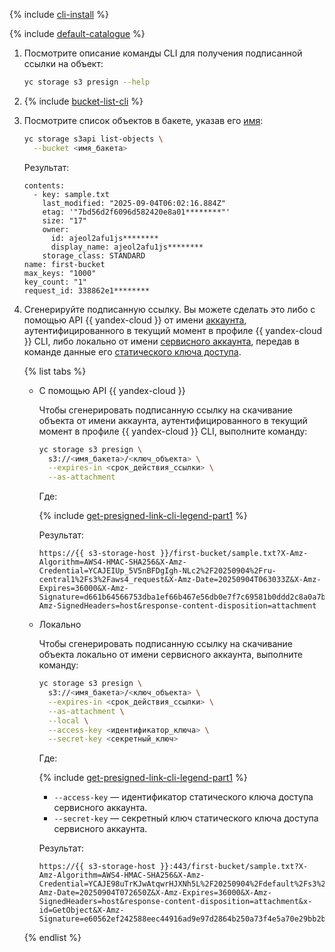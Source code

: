 {% include [cli-install](../../_includes/cli-install.md) %}

{% include [default-catalogue](../../_includes/default-catalogue.md) %}

1. Посмотрите описание команды CLI для получения подписанной ссылки на объект:

    ```bash
    yc storage s3 presign --help
    ```

1. {% include [bucket-list-cli](../../_includes/storage/bucket-list-cli.md) %}
1. Посмотрите список объектов в бакете, указав его [имя](../concepts/bucket.md#naming):

    ```bash
    yc storage s3api list-objects \
      --bucket <имя_бакета>
    ```

    Результат:

    ```text
    contents:
      - key: sample.txt
        last_modified: "2025-09-04T06:02:16.884Z"
        etag: '"7bd56d2f6096d582420e8a01********"'
        size: "17"
        owner:
          id: ajeol2afu1js********
          display_name: ajeol2afu1js********
        storage_class: STANDARD
    name: first-bucket
    max_keys: "1000"
    key_count: "1"
    request_id: 338862e1********
    ```

1. Сгенерируйте подписанную ссылку. Вы можете сделать это либо с помощью API {{ yandex-cloud }} от имени [аккаунта](../../iam/concepts/users/accounts.md), аутентифицированного в текущий момент в профиле {{ yandex-cloud }} CLI, либо локально от имени [сервисного аккаунта](../../iam/concepts/users/service-accounts.md), передав в команде данные его [статического ключа доступа](../../iam/concepts/authorization/access-key.md).

    {% list tabs %}

    - С помощью API {{ yandex-cloud }}

      Чтобы сгенерировать подписанную ссылку на скачивание объекта от имени аккаунта, аутентифицированного в текущий момент в профиле {{ yandex-cloud }} CLI, выполните команду:

      ```bash
      yc storage s3 presign \
        s3://<имя_бакета>/<ключ_объекта> \
        --expires-in <срок_действия_ссылки> \
        --as-attachment
      ```

      Где:

      {% include [get-presigned-link-cli-legend-part1](../../_includes/storage/get-presigned-link-cli-legend-part1.md) %}

      Результат:

      ```text
      https://{{ s3-storage-host }}/first-bucket/sample.txt?X-Amz-Algorithm=AWS4-HMAC-SHA256&X-Amz-Credential=YCAJEIUp_5V5nBFDgIgh-NLc2%2F20250904%2Fru-central1%2Fs3%2Faws4_request&X-Amz-Date=20250904T063033Z&X-Amz-Expires=36000&X-Amz-Signature=d661b64566753dba1ef66b467e56db0e7f7c69581b0ddd2c8a0a7b505bc3ff61&X-Amz-SignedHeaders=host&response-content-disposition=attachment
      ```

    - Локально

      Чтобы сгенерировать подписанную ссылку на скачивание объекта локально от имени сервисного аккаунта, выполните команду:

      ```bash
      yc storage s3 presign \
        s3://<имя_бакета>/<ключ_объекта> \
        --expires-in <срок_действия_ссылки> \
        --as-attachment \
        --local \
        --access-key <идентификатор_ключа> \
        --secret-key <секретный_ключ>
      ```

      Где:

      {% include [get-presigned-link-cli-legend-part1](../../_includes/storage/get-presigned-link-cli-legend-part1.md) %}

      * `--access-key` — идентификатор статического ключа доступа сервисного аккаунта.
      * `--secret-key` — секретный ключ статического ключа доступа сервисного аккаунта.

      Результат:

      ```text
      https://{{ s3-storage-host }}:443/first-bucket/sample.txt?X-Amz-Algorithm=AWS4-HMAC-SHA256&X-Amz-Credential=YCAJE98uTrKJwAtqwrHJXNh5L%2F20250904%2Fdefault%2Fs3%2Faws4_request&X-Amz-Date=20250904T072650Z&X-Amz-Expires=36000&X-Amz-SignedHeaders=host&response-content-disposition=attachment&x-id=GetObject&X-Amz-Signature=e60562ef242588eec44916ad9e97d2864b250a73f4e5a70e29bb2bd8926249b0
      ```

    {% endlist %}